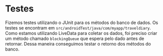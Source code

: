 # Testes
Fizemos testes utilizando o JUnit para os métodos do banco de dados. Os testes se encontram em `src/androidTest/java/com/myapp/traveldiary`.
Como estamos utilizando LiveData para coletar os dados, foi preciso criar um método chamado `blockingQueue` que espera pelo dado
antes de retornar. Dessa maneira conseguimos testar o retorno dos métodos do banco.
